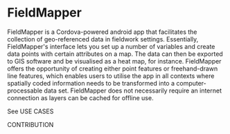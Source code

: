 # FieldMapper

FieldMapper is a Cordova-powered android app that facilitates the collection of geo-referenced data in fieldwork settings. Essentially, FieldMapper's interface lets you set up a number of variables and create data points with certain attributes on a map. The data can then be exported to GIS software and be visualised as a heat map, for instance. FieldMapper offers the opportunity of creating either point features or freehand-drawn line features, which enables users to utilise the app in all contexts where spatially coded information needs to be transformed into a computer-processable data set. FieldMapper does not necessarily require an internet connection as layers can be cached for offline use.

See USE CASES

CONTRIBUTION
